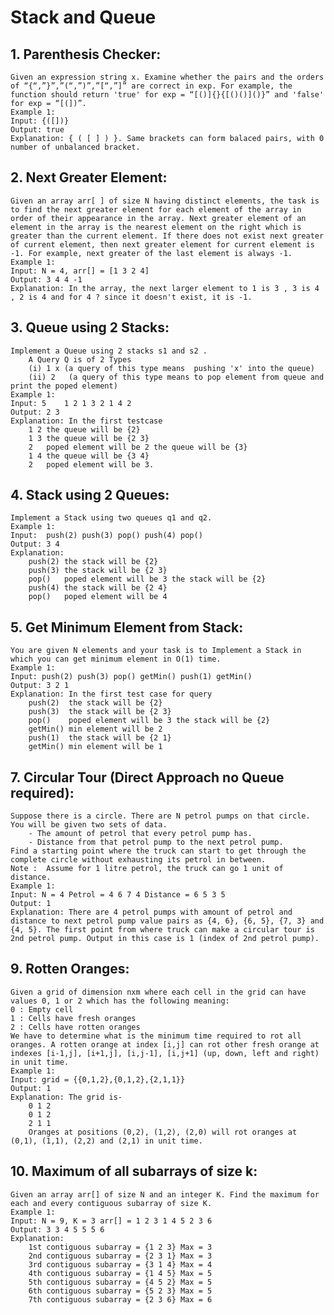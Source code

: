 # Stack and Queue

## 1. Parenthesis Checker:
    Given an expression string x. Examine whether the pairs and the orders of “{“,”}”,”(“,”)”,”[“,”]” are correct in exp. For example, the function should return 'true' for exp = “[()]{}{[()()]()}” and 'false' for exp = “[(])”.
    Example 1:
    Input: {([])}
    Output: true
    Explanation: { ( [ ] ) }. Same brackets can form balaced pairs, with 0 number of unbalanced bracket.

## 2. Next Greater Element:
    Given an array arr[ ] of size N having distinct elements, the task is to find the next greater element for each element of the array in order of their appearance in the array. Next greater element of an element in the array is the nearest element on the right which is greater than the current element. If there does not exist next greater of current element, then next greater element for current element is -1. For example, next greater of the last element is always -1.
    Example 1:
    Input: N = 4, arr[] = [1 3 2 4]
    Output: 3 4 4 -1
    Explanation: In the array, the next larger element to 1 is 3 , 3 is 4 , 2 is 4 and for 4 ? since it doesn't exist, it is -1.

## 3. Queue using 2 Stacks:
    Implement a Queue using 2 stacks s1 and s2 .
        A Query Q is of 2 Types
        (i) 1 x (a query of this type means  pushing 'x' into the queue)
        (ii) 2   (a query of this type means to pop element from queue and print the poped element)
    Example 1:
    Input: 5    1 2 1 3 2 1 4 2
    Output: 2 3
    Explanation: In the first testcase 
        1 2 the queue will be {2}
        1 3 the queue will be {2 3}
        2   poped element will be 2 the queue will be {3}
        1 4 the queue will be {3 4}
        2   poped element will be 3.

## 4. Stack using 2 Queues:
    Implement a Stack using two queues q1 and q2.
    Example 1:
    Input:  push(2) push(3) pop() push(4) pop()
    Output: 3 4
    Explanation:
        push(2) the stack will be {2}
        push(3) the stack will be {2 3}
        pop()   poped element will be 3 the stack will be {2}
        push(4) the stack will be {2 4}
        pop()   poped element will be 4  

## 5. Get Minimum Element from Stack:
    You are given N elements and your task is to Implement a Stack in which you can get minimum element in O(1) time.
    Example 1:
    Input: push(2) push(3) pop() getMin() push(1) getMin()
    Output: 3 2 1 
    Explanation: In the first test case for query 
        push(2)  the stack will be {2}
        push(3)  the stack will be {2 3}
        pop()    poped element will be 3 the stack will be {2}
        getMin() min element will be 2 
        push(1)  the stack will be {2 1}
        getMin() min element will be 1

## 7. Circular Tour (Direct Approach no Queue required):
    Suppose there is a circle. There are N petrol pumps on that circle. You will be given two sets of data.
        - The amount of petrol that every petrol pump has.
        - Distance from that petrol pump to the next petrol pump.
    Find a starting point where the truck can start to get through the complete circle without exhausting its petrol in between.
    Note :  Assume for 1 litre petrol, the truck can go 1 unit of distance.
    Example 1:
    Input: N = 4 Petrol = 4 6 7 4 Distance = 6 5 3 5
    Output: 1 
    Explanation: There are 4 petrol pumps with amount of petrol and distance to next petrol pump value pairs as {4, 6}, {6, 5}, {7, 3} and {4, 5}. The first point from where truck can make a circular tour is 2nd petrol pump. Output in this case is 1 (index of 2nd petrol pump).

## 9. Rotten Oranges:
    Given a grid of dimension nxm where each cell in the grid can have values 0, 1 or 2 which has the following meaning:
    0 : Empty cell
    1 : Cells have fresh oranges
    2 : Cells have rotten oranges
    We have to determine what is the minimum time required to rot all oranges. A rotten orange at index [i,j] can rot other fresh orange at indexes [i-1,j], [i+1,j], [i,j-1], [i,j+1] (up, down, left and right) in unit time. 
    Example 1:
    Input: grid = {{0,1,2},{0,1,2},{2,1,1}}
    Output: 1
    Explanation: The grid is-
        0 1 2
        0 1 2
        2 1 1
        Oranges at positions (0,2), (1,2), (2,0) will rot oranges at (0,1), (1,1), (2,2) and (2,1) in unit time.

## 10. Maximum of all subarrays of size k:
    Given an array arr[] of size N and an integer K. Find the maximum for each and every contiguous subarray of size K.
    Example 1:
    Input: N = 9, K = 3 arr[] = 1 2 3 1 4 5 2 3 6
    Output: 3 3 4 5 5 5 6 
    Explanation: 
        1st contiguous subarray = {1 2 3} Max = 3
        2nd contiguous subarray = {2 3 1} Max = 3
        3rd contiguous subarray = {3 1 4} Max = 4
        4th contiguous subarray = {1 4 5} Max = 5
        5th contiguous subarray = {4 5 2} Max = 5
        6th contiguous subarray = {5 2 3} Max = 5
        7th contiguous subarray = {2 3 6} Max = 6